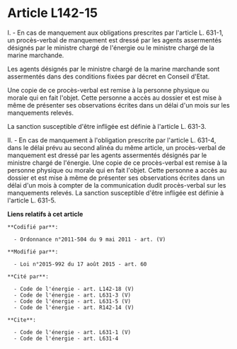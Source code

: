 # Article L142-15

I. - En cas de manquement aux obligations prescrites par l'article L. 631-1, un procès-verbal de manquement est dressé par
les agents assermentés désignés par le ministre chargé de l'énergie ou le ministre chargé de la marine marchande. 

Les agents désignés par le ministre chargé de la marine marchande sont assermentés dans des conditions fixées par décret en
Conseil d'Etat. 

Une copie de ce procès-verbal est remise à la personne physique ou morale qui en fait l'objet. Cette personne a accès au
dossier et est mise à même de présenter ses observations écrites dans un délai d'un mois sur les manquements relevés. 

La sanction susceptible d'être infligée est définie à l'article L. 631-3. 

II. - En cas de manquement à l'obligation prescrite par l'article L. 631-4, dans le délai prévu au second alinéa du même
article, un procès-verbal de manquement est dressé par les agents assermentés désignés par le ministre chargé de l'énergie.
Une copie de ce procès-verbal est remise à la personne physique ou morale qui en fait l'objet. Cette personne a accès au
dossier et est mise à même de présenter ses observations écrites dans un délai d'un mois à compter de la communication dudit
procès-verbal sur les manquements relevés. La sanction susceptible d'être infligée est définie à l'article L. 631-5.

**Liens relatifs à cet article**

	**Codifié par**:

	  - Ordonnance n°2011-504 du 9 mai 2011 - art. (V)

	**Modifié par**:

	  - Loi n°2015-992 du 17 août 2015 - art. 60

	**Cité par**:

	  - Code de l'énergie - art. L142-18 (V)
	  - Code de l'énergie - art. L631-3 (V)
	  - Code de l'énergie - art. L631-5 (V)
	  - Code de l'énergie - art. R142-14 (V)

	**Cite**:

	  - Code de l'énergie - art. L631-1 (V)
	  - Code de l'énergie - art. L631-4
